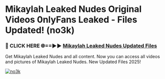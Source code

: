 # Mikaylah Leaked Nudes Original Videos 0nlyFans Leaked - Files Updated! (no3k)

<h3>🔴 CLICK HERE 🌐==►► <a href="https://tinyurl.com/5h6xmrr3" rel="nofollow">Mikaylah Leaked Nudes Updated Files</a></h3>

Get Mikaylah Leaked Nudes and all content. Now you can access all videos and pictures of Mikaylah Leaked Nudes. New Updated Files 2025!

[![no3k](https://i.imgur.com/KVD873Z.gif)](https://tinyurl.com/5h6xmrr3)
